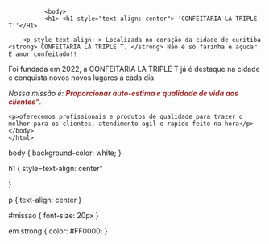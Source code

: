 <!DOCTYPE html>
<html lang="pt-br"> 
    <head>
       <meta charset="UTF-8">
       <title>  CONFEITARIA </title>
       <link rel="stylesheet" href="style.css">
      

              <body>
              <h1> <h1 style="text-align: center">''CONFEITARIA LA TRIPLE T''</H1>

        <p style text-align: > Localizada no coração da cidade de curitiba <strong> CONFEITARIA LA TRIPLE T. </strong> Não é só farinha e açucar. E amor confeitado!! 
   Foi fundada em 2022, a CONFEITARIA LA TRIPLE T já é destaque na cidade e conquista novos novos lugares a cada dia.</p>

   <p img src=""><em>Nossa missão é: <strong> <font color="brown"> Proporcionar auto-estima e qualidade de vida aos clientes"</font></strong>.</em></p> 

    <p>oferecemos profissionais e produtos de qualidade para trazer o melhor para os clientes, atendimento agil e rapido feito na hora</p>
    </body>
    </html>
    
    
  
   body {
    background-color: white; 
}

h1 {
    style=text-align: center"

}

p {
    text-align: center
 }

 #missao {
    font-size: 20px
    } 

em strong {
    color: #FF0000;
}
